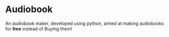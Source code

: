 # Audiobook

An audiobook maker, developed using python, aimed at making audiobooks for **free** instead of Buying them!
